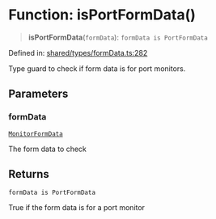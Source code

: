 # Function: isPortFormData()

> **isPortFormData**(`formData`): `formData is PortFormData`

Defined in: [shared/types/formData.ts:282](https://github.com/Nick2bad4u/Uptime-Watcher/blob/main/shared/types/formData.ts#L282)

Type guard to check if form data is for port monitors.

## Parameters

### formData

[`MonitorFormData`](../type-aliases/MonitorFormData.md)

The form data to check

## Returns

`formData is PortFormData`

True if the form data is for a port monitor
